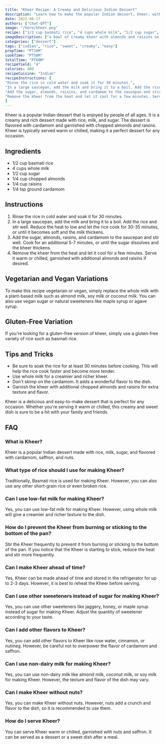```yaml
---
title: "Kheer Recipe: A Creamy and Delicious Indian Dessert"
description: "Learn how to make the popular Indian dessert, kheer, with this easy and delicious recipe. Made with rice, milk, and sugar, this creamy and rich dessert is perfect for any occasion."
date: 2022-06-17
authors: ["Chat-GPT"]
image: "/hero/kheer.png"
recipe: ["1/2 cup basmati rice", "4 cups whole milk", "1/2 cup sugar", "1/4 cup chopped almonds", "1/4 cup raisins", "1/4 tsp ground cardamom"]
imageDescription: ["a bowl of creamy kheer with almonds and raisins on top"]
categories: ["dessert"]
tags: ["indian", "rice", "sweet", "creamy", "easy"]
prepTime: "PT10M"
cookTime: "PT50M"
totalTime: "PT60M"
recipeYield: "4"
calories: 400
recipeCuisine: "Indian"
recipeInstructions: [
"Rinse the rice in cold water and soak it for 30 minutes.",
"In a large saucepan, add the milk and bring it to a boil. Add the rice and stir well. Reduce the heat to low and let the rice cook for 30-35 minutes, or until it becomes soft and the milk thickens.",
"Add the sugar, almonds, raisins, and cardamom to the saucepan and stir well. Cook for an additional 5-7 minutes, or until the sugar dissolves and the kheer thickens.",
"Remove the kheer from the heat and let it cool for a few minutes. Serve it warm or chilled, garnished with additional almonds and raisins if desired."
]
---
```


Kheer is a popular Indian dessert that is enjoyed by people of all ages. It is a creamy and rich dessert made with rice, milk, and sugar. The dessert is flavored with cardamom and garnished with chopped almonds and raisins. Kheer is typically served warm or chilled, making it a perfect dessert for any occasion.

## Ingredients

- 1/2 cup basmati rice
- 4 cups whole milk
- 1/2 cup sugar
- 1/4 cup chopped almonds
- 1/4 cup raisins
- 1/4 tsp ground cardamom

## Instructions

1. Rinse the rice in cold water and soak it for 30 minutes.
2. In a large saucepan, add the milk and bring it to a boil. Add the rice and stir well. Reduce the heat to low and let the rice cook for 30-35 minutes, or until it becomes soft and the milk thickens.
3. Add the sugar, almonds, raisins, and cardamom to the saucepan and stir well. Cook for an additional 5-7 minutes, or until the sugar dissolves and the kheer thickens.
4. Remove the kheer from the heat and let it cool for a few minutes. Serve it warm or chilled, garnished with additional almonds and raisins if desired.

## Vegetarian and Vegan Variations

To make this recipe vegetarian or vegan, simply replace the whole milk with a plant-based milk such as almond milk, soy milk or coconut milk. You can also use vegan sugar or natural sweeteners like maple syrup or agave syrup.

## Gluten-Free Variation

If you're looking for a gluten-free version of kheer, simply use a gluten-free variety of rice such as basmati rice.

## Tips and Tricks

- Be sure to soak the rice for at least 30 minutes before cooking. This will help the rice cook faster and become more tender.
- Use whole milk for a creamier and richer kheer.
- Don't skimp on the cardamom. It adds a wonderful flavor to the dish.
- Garnish the kheer with additional chopped almonds and raisins for extra texture and flavor.

Kheer is a delicious and easy-to-make dessert that is perfect for any occasion. Whether you're serving it warm or chilled, this creamy and sweet dish is sure to be a hit with your family and friends.

## FAQ

### What is Kheer?

Kheer is a popular Indian dessert made with rice, milk, sugar, and flavored with cardamom, saffron, and nuts.

### What type of rice should I use for making Kheer?

Traditionally, Basmati rice is used for making Kheer. However, you can also use any other short-grain rice or even broken rice.

### Can I use low-fat milk for making Kheer?

Yes, you can use low-fat milk for making Kheer. However, using whole milk will give a creamier and richer texture to the dish.

### How do I prevent the Kheer from burning or sticking to the bottom of the pan?

Stir the Kheer frequently to prevent it from burning or sticking to the bottom of the pan. If you notice that the Kheer is starting to stick, reduce the heat and stir more frequently.

### Can I make Kheer ahead of time?

Yes, Kheer can be made ahead of time and stored in the refrigerator for up to 2-3 days. However, it is best to reheat the Kheer before serving.

### Can I use other sweeteners instead of sugar for making Kheer?

Yes, you can use other sweeteners like jaggery, honey, or maple syrup instead of sugar for making Kheer. Adjust the quantity of sweetener according to your taste.

### Can I add other flavors to Kheer?

Yes, you can add other flavors to Kheer like rose water, cinnamon, or nutmeg. However, be careful not to overpower the flavor of cardamom and saffron.

### Can I use non-dairy milk for making Kheer?

Yes, you can use non-dairy milk like almond milk, coconut milk, or soy milk for making Kheer. However, the texture and flavor of the dish may vary.

### Can I make Kheer without nuts?

Yes, you can make Kheer without nuts. However, nuts add a crunch and flavor to the dish, so it is recommended to use them.

### How do I serve Kheer?

You can serve Kheer warm or chilled, garnished with nuts and saffron. It can be served as a dessert or a sweet dish after a meal.
